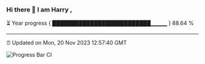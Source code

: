 ### Hi there 👋 I am Harry , 

⏳ Year progress { ██████████████████████████▁▁▁▁ } 88.64 %

---

⏰ Updated on Mon, 20 Nov 2023 12:57:40 GMT

![Progress Bar CI](https://github.com/duykhang68/duykhang68/workflows/Progress%20Bar%20CI/badge.svg)
